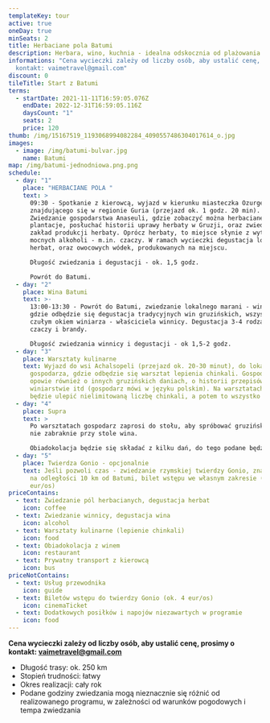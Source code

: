 ```yaml
---
templateKey: tour
active: true
oneDay: true
minSeats: 2
title: Herbaciane pola Batumi
description: Herbara, wino, kuchnia - idealna odskocznia od plażowania w batumi
informations: "Cena wycieczki zależy od liczby osób, aby ustalić cenę, prosimy o
  kontakt: vaimetravel@gmail.com"
discount: 0
tileTitle: Start z Batumi
terms:
  - startDate: 2021-11-11T16:59:05.076Z
    endDate: 2022-12-31T16:59:05.116Z
    daysCount: "1"
    seats: 2
    price: 120
thumb: /img/15167519_1193068994082284_4090557486304017614_o.jpg
images:
  - image: /img/batumi-bulvar.jpg
    name: Batumi
map: /img/batumi-jednodniowa.png.png
schedule:
  - day: "1"
    place: "HERBACIANE POLA "
    text: >
      09:30 - Spotkanie z kierowcą, wyjazd w kierunku miasteczka Ozurgeti,
      znajdującego się w regionie Guria (przejazd ok. 1 godz. 20 min).
      Zwiedzanie gospodarstwa Anaseuli, gdzie zobaczyć można herbaciane
      plantacje, posłuchać historii uprawy herbaty w Gruzji, oraz zwiedzić
      zakład produkcji herbaty. Oprócz herbaty, to miejsce słynie z wytwórni
      mocnych alkoholi - m.in. czaczy. W ramach wycieczki degustacja lokalnych
      herbat, oraz owocowych wódek, produkowanych na miejscu. 

      Długość zwiedzania i degustacji - ok. 1,5 godz. 

      Powrót do Batumi.
  - day: "2"
    place: Wina Batumi
    text: >-
      13:00-13:30 - Powrót do Batumi, zwiedzanie lokalnego marani - winnicy,
      gdzie odbędzie się degustacja tradycyjnych win gruzińskich, wszystko pod
      czułym okiem winiarza - właściciela winnicy. Degustacja 3-4 rodzajów win +
      czaczy i brandy. 

      Długość zwiedzania winnicy i degustacji - ok 1,5-2 godz.
  - day: "3"
    place: Warsztaty kulinarne
    text: Wyjazd do wsi Achalsopeli (przejazd ok. 20-30 minut), do lokalnego
      gospodarza, gdzie odbędzie się warsztat lepienia chinkali. Gospodarz
      opowie również o innych gruzińskich daniach, o historii przepisów, o
      winiarstwie itd (gospodarz mówi w języku polskim). Na warsztatach można
      będzie ulepić nielimitowaną liczbę chinkali, a potem to wszystko zjeść.
  - day: "4"
    place: Supra
    text: >
      Po warsztatach gospodarz zaprosi do stołu, aby spróbować gruzińskich dań,
      nie zabraknie przy stole wina. 

      Obiadokolacja będzie się składać z kilku dań, do tego podane będzie wino i czacza. 
  - day: "5"
    place: Twierdza Gonio - opcjonalnie
    text: Jeśli pozwoli czas - zwiedzanie rzymskiej twierdzy Gonio, znajdującej się
      na odległości 10 km od Batumi, bilet wstępu we własnym zakresie (ok. 4
      eur/os)
priceContains:
  - text: Zwiedzanie pól herbacianych, degustacja herbat
    icon: coffee
  - text: Zwiedzanie winnicy, degustacja wina
    icon: alcohol
  - text: Warsztaty kulinarne (lepienie chinkali)
    icon: food
  - text: Obiadokolacja z winem
    icon: restaurant
  - text: Prywatny transport z kierowcą
    icon: bus
priceNotContains:
  - text: Usług przewodnika
    icon: guide
  - text: Biletów wstępu do twierdzy Gonio (ok. 4 eur/os)
    icon: cinemaTicket
  - text: Dodatkowych posiłków i napojów niezawartych w programie
    icon: food
---
```

**Cena wycieczki zależy od liczby osób, aby ustalić cenę, prosimy o kontakt: vaimetravel@gmail.com**

* Długość trasy: ok. 250 km
* Stopień trudności: łatwy
* Okres realizacji: cały rok
* Podane godziny zwiedzania mogą nieznacznie się różnić od realizowanego programu, w zależności od warunków pogodowych i tempa zwiedzania